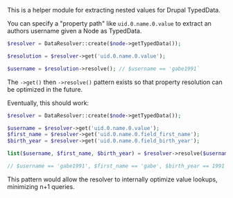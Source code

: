 This is a helper module for extracting nested values for Drupal TypedData.

You can specify a "property path" like `uid.0.name.0.value` to extract an authors username given a Node as TypedData.

```php
$resolver = DataResolver::create($node->getTypedData());

$resolution = $resolver->get('uid.0.name.0.value');

$username = $resolution->resolve(); // $username == 'gabe1991`
```

The `->get()` then `->resolve()` pattern exists so that property resolution can be optimized in the future.

Eventually, this should work:

```php
$resolver = DataResolver::create($node->getTypedData());

$username = $resolver->get('uid.0.name.0.value');
$first_name = $resolver->get('uid.0.name.0.field_first_name');
$birth_year = $resolver->get('uid.0.name.0.field_birth_year');

list($username, $first_name, $birth_year) = $resolver->resolve($username, $first_name, $birth_year);

// $username == 'gabe1991', $first_name == 'gabe', $birth_year == 1991
```

This pattern would allow the resolver to internally optimize value lookups, minimizing n+1 queries.
